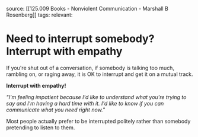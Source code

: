 source: [[125.009 Books - Nonviolent Communication - Marshall B Rosenberg]]
tags:
relevant:

# Need to interrupt somebody? Interrupt with empathy

If you're shut out of a conversation, if somebody is talking too much, rambling on, or raging away, it is OK to interrupt and get it on a mutual track. 

**Interrupt with empathy!** 

_"I'm feeling impatient because I'd like to understand what you're trying to say and I'm having a hard time with it. I'd like to know if you can communicate what you need right now."_ 

Most people actually prefer to be interrupted politely rather than somebody pretending to listen to them.

